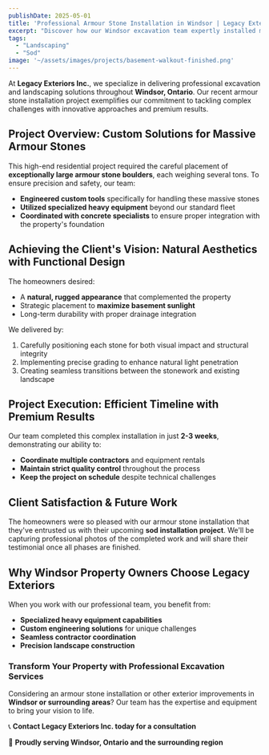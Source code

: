 ```yaml
---
publishDate: 2025-05-01  
title: 'Professional Armour Stone Installation in Windsor | Legacy Exteriors Inc.'  
excerpt: "Discover how our Windsor excavation team expertly installed massive armour stones using custom solutions and specialized equipment to create a stunning, natural landscape feature."  
tags:  
  - "Landscaping"
  - "Sod"
image: '~/assets/images/projects/basement-walkout-finished.png'  
---  
```


At **Legacy Exteriors Inc.**, we specialize in delivering professional excavation and landscaping solutions throughout **Windsor, Ontario**. Our recent armour stone installation project exemplifies our commitment to tackling complex challenges with innovative approaches and premium results.

## **Project Overview: Custom Solutions for Massive Armour Stones**  
This high-end residential project required the careful placement of **exceptionally large armour stone boulders**, each weighing several tons. To ensure precision and safety, our team:

- **Engineered custom tools** specifically for handling these massive stones
- **Utilized specialized heavy equipment** beyond our standard fleet
- **Coordinated with concrete specialists** to ensure proper integration with the property's foundation

## **Achieving the Client's Vision: Natural Aesthetics with Functional Design**  
The homeowners desired:
- A **natural, rugged appearance** that complemented the property
- Strategic placement to **maximize basement sunlight**
- Long-term durability with proper drainage integration

We delivered by:
1. Carefully positioning each stone for both visual impact and structural integrity
2. Implementing precise grading to enhance natural light penetration
3. Creating seamless transitions between the stonework and existing landscape

## **Project Execution: Efficient Timeline with Premium Results**  
Our team completed this complex installation in just **2-3 weeks**, demonstrating our ability to:
- **Coordinate multiple contractors** and equipment rentals
- **Maintain strict quality control** throughout the process
- **Keep the project on schedule** despite technical challenges

## **Client Satisfaction & Future Work**  
The homeowners were so pleased with our armour stone installation that they've entrusted us with their upcoming **sod installation project**. We'll be capturing professional photos of the completed work and will share their testimonial once all phases are finished.

## **Why Windsor Property Owners Choose Legacy Exteriors**  
When you work with our professional team, you benefit from:
- **Specialized heavy equipment capabilities**
- **Custom engineering solutions** for unique challenges
- **Seamless contractor coordination**
- **Precision landscape construction**

### **Transform Your Property with Professional Excavation Services**  
Considering an armour stone installation or other exterior improvements in **Windsor or surrounding areas**? Our team has the expertise and equipment to bring your vision to life.

📞 **Contact Legacy Exteriors Inc. today for a consultation**  

📍 **Proudly serving Windsor, Ontario and the surrounding region**